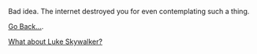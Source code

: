 Bad idea. The internet destroyed you for even contemplating such a thing.

[Go Back...](../marshmallow.md).

[What about Luke Skywalker?](../luke-skywalker/luke-skywalker.md)
